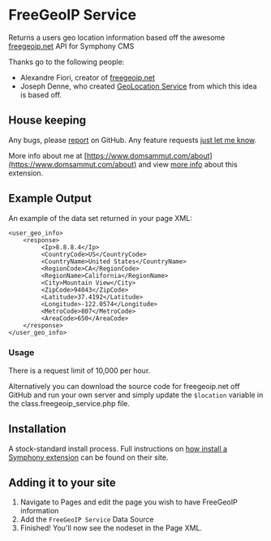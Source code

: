 FreeGeoIP Service
=================

Returns a users geo location information based off the awesome [freegeoip.net](http://www.freegeoip.net) API for Symphony CMS

Thanks go to the following people:

 - Alexandre Fiori, creator of [freegeoip.net](https://github.com/fiorix/freegeoip)
 - Joseph Denne, who created [GeoLocation Service](https://github.com/josephdenne/geolocation_service) from which this idea is based off.


## House keeping

Any bugs, please [report](https://github.com/domsammut/freegeoip_service/issues) on GitHub. Any feature requests [just let me know](https://www.domsammut.com/projects/freegeoip-extension-for-symphony-cms#comments).

More info about me at [https://www.domsammut.com/about](https://www.domsammut.com/about) and view [more info](https://www.domsammut.com/projects/freegeoip-extension-for-symphony-cms) about this extension.

## Example Output

An example of the data set returned in your page XML:

    <user_geo_info>
        <response>
             <Ip>8.8.8.4</Ip>
             <CountryCode>US</CountryCode>
             <CountryName>United States</CountryName>
             <RegionCode>CA</RegionCode>
             <RegionName>California</RegionName>
             <City>Mountain View</City>
             <ZipCode>94043</ZipCode>
             <Latitude>37.4192</Latitude>
             <Longitude>-122.0574</Longitude>
             <MetroCode>807</MetroCode>
             <AreaCode>650</AreaCode>
        </response>
    </user_geo_info>

### Usage

There is a request limit of 10,000 per hour.

Alternatively you can download the source code for freegeoip.net off GitHub and run your own server and simply update the `$location` variable in the class.freegeoip_service.php file.

## Installation

A stock-standard install process. Full instructions on [how install a Symphony extension](http://www.getsymphony.com/learn/tasks/view/install-an-extension/) can be found on their site.

## Adding it to your site
1. Navigate to Pages and edit the page you wish to have FreeGeoIP information
2. Add the `FreeGeoIP Service` Data Source
3. Finished! You'll now see the nodeset in the Page XML.